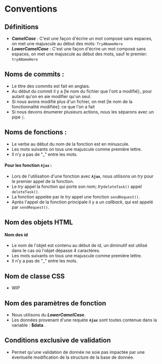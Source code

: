 # Conventions

## Définitions
- ***CamelCase*** : C'est une façon d'écrire un mot composé sans espaces, on met une majuscule au début des mots: `TryANameHere`
- ***LowerCamelCase*** : C'est une façon d'écrire un mot composé sans espaces, on met une majuscule au début des mots, sauf le premier: `tryANameHere`
## Noms de commits :

- Le titre des commits est fait en anglais.
- Au début du commit il y a [le nom du fichier que l'ont a modifié]:, pour autant qu'on en aie modifier qu'un seul.
- Si nous avons modifié plus d'un fichier, on met [le nom de la fonctionnalité modifiée]: ce que l'on a fait
- Si nous devons énumerer plusieurs actions, nous les séparons avec un pipe `|`.
## Noms de fonctions :

- Le verbe au début du nom de la fonction est en minuscule.
- Les mots suivants on tous une majuscule comme première lettre.
- Il n'y a pas de "_" entre les mots.
#### Pour les fonction **`Ajax`** :
- Lors de l'utilisation d'une fonction avec **`Ajax`**, nous utilisons un *try* pour le premier appel de la fonction.
- Le *try* appel la fonction qui porte son nom; *try*`deleteTask()` appel `deleteTask()`.
- La fonction appelée par le *try* appel une fonction `sendRequest()`.
- Après l'appel de la fonction principale il y a un *callback*, qui est appelé par `sendRequest()`.

## Nom des objets HTML
#### Nom des id
- Le nom de l'objet est contenu au début de id, un diminutif est utilisé dans le cas où l'objet dépasse 4 caractères.
- Les mots suivants on tous une majuscule comme première lettre.
- Il n'y a pas de "_" entre les mots.
## Nom de classe CSS
- WIP
## Nom des paramètres de fonction
- Nous utilisons du ***LowerCamelCase***.
- Les données provenant d'une requète **`Ajax`** sont toutes contenue dans la variable : **$data** .

## Conditions exclusive de validation
- Permet qu'une validation de donnée ne soie pas impactée par une éventuelle modification de la structure de la base de donnée.